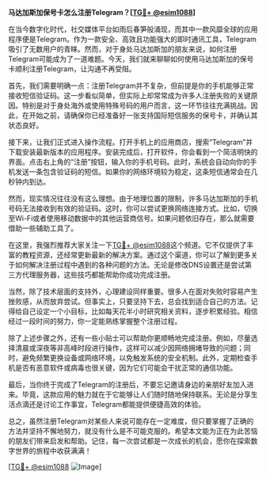 **马达加斯加保号卡怎么注册Telegram？[[TG💪+ @esim1088](https://t.me/s/esim1088)]**

在当今数字化时代，社交媒体平台如雨后春笋般涌现，而其中一款风靡全球的应用程序便是Telegram。作为一款安全、高效且功能强大的即时通讯工具，Telegram吸引了无数用户的青睐。然而，对于身处马达加斯加的朋友来说，如何注册Telegram可能成为了一道难题。今天，我们就来聊聊如何使用马达加斯加的保号卡顺利注册Telegram，让沟通不再受阻。

首先，我们需要明确一点：注册Telegram并不复杂，但前提是你的手机能够正常接收短信验证码。这一步看似简单，但实际上却常常成为许多人注册失败的关键原因。特别是对于身处海外或使用特殊号码的用户而言，这一环节往往充满挑战。因此，在开始之前，请确保你已经准备好一张支持国际短信服务的保号卡，并确认其状态良好。

接下来，让我们正式进入操作流程。打开手机上的应用商店，搜索“Telegram”并下载安装最新版本的应用程序。安装完成后，打开软件，你会看到一个简洁明快的界面。点击右上角的“注册”按钮，输入你的手机号码。此时，系统会自动向你的手机发送一条包含验证码的短信。如果你的网络环境较为稳定，这条短信通常会在几秒钟内到达。

然而，现实情况往往没有这么理想。由于地理位置的限制，许多马达加斯加的手机号码无法接收到有效的验证码。这时，你可以尝试更换网络连接方式。比如，切换至Wi-Fi或者使用移动数据中的其他运营商信号。如果问题依旧存在，那么就需要借助一些辅助工具了。

在这里，我强烈推荐大家关注一下[TG💪+ @esim1088](https://t.me/s/esim1088)这个频道。它不仅提供了丰富的教程资源，还经常更新最新的解决方案。通过这个渠道，你可以了解到更多关于如何解决注册过程中遇到的各种问题的方法。无论是修改DNS设置还是尝试第三方代理服务器，这些技巧都能帮助你成功完成注册。

当然，除了技术层面的支持外，心理建设同样重要。很多人在面对失败时容易产生挫败感，从而放弃尝试。但事实上，只要坚持下去，总会找到适合自己的方法。记得给自己设定一个小目标，比如每天花半小时研究相关资料，逐步积累经验。相信经过一段时间的努力，你一定能熟练掌握整个注册过程。

除了上述步骤之外，还有一些小贴士可以帮助你更顺畅地完成注册。例如，尽量选择清晨或深夜等非高峰时段进行操作，这样可以减少因网络拥堵导致的问题；同时，避免频繁更换设备或网络环境，以免触发系统的安全机制。此外，定期检查手机是否有恶意软件或病毒也很关键，因为它们可能会干扰正常的通信功能。

最后，当你终于完成了Telegram的注册后，不要忘记邀请身边的亲朋好友加入进来。毕竟，这款应用的魅力就在于它能够让人们随时随地保持联系。无论是分享生活点滴还是讨论工作事宜，Telegram都能提供便捷高效的体验。

总之，虽然注册Telegram对某些人来说可能存在一定难度，但只要掌握了正确的方法并坚持不懈地努力，就没有什么是不可能克服的。希望本文能为正在为此苦恼的朋友们带来启发和帮助。记住，每一次尝试都是一次成长的机会，愿你在探索数字世界的旅程中收获满满！

[[TG💪+ @esim1088](https://t.me/s/esim1088) ![Image](https://i.postimg.cc/4NQfJmqS/Snipaste-2025-05-13-00-14-12.png)]
